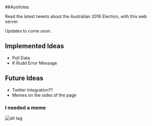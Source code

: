 #\#AusVotes

Read the latest tweets about the Australian 2016 Election, with this web server.

Updates to come soon.

## Implemented Ideas

- Poll Data
- K Rudd Error Message

## Future Ideas

- Twitter Integration??
- Memes on the sides of the page

### I needed a meme

![alt tag](https://s-media-cache-ak0.pinimg.com/236x/bf/5e/7f/bf5e7f29333dfc6d12c10f47dfa27118.jpg)
